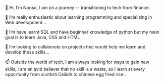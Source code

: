 👋 Hi, I’m Nonso, I am on a journey -- transitioning to tech from finance. 

👀 I’m really enthusiastic about learning programming and specializing in Web development...
 
🌱 I’m have learnt SQL and have beginner knowledge of python but my main goal is to learn Java, CSS and HTML
 
💞️ I’m looking to collaborate on projects that would help me learn and develop these skills...
 
📫 Outside the world of tech, I am always looking for ways to gain new skills, i am an avid believer that no skill is a waste, so I learn at every opportunity from scottish Ceilidh to  chinese egg fried rice..

